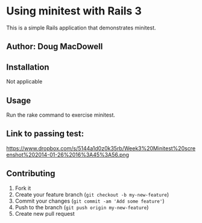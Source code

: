 # Using minitest with Rails 3

This is a simple Rails application that demonstrates minitest.

## Author:  Doug MacDowell

## Installation

Not applicable

## Usage

Run the rake command to exercise minitest.

## Link to passing test:
https://www.dropbox.com/s/5144a1d0z0k35rb/Week3%20Minitest%20screenshot%202014-01-26%2016%3A45%3A56.png

## Contributing

1. Fork it
2. Create your feature branch (`git checkout -b my-new-feature`)
3. Commit your changes (`git commit -am 'Add some feature'`)
4. Push to the branch (`git push origin my-new-feature`)
5. Create new pull request
